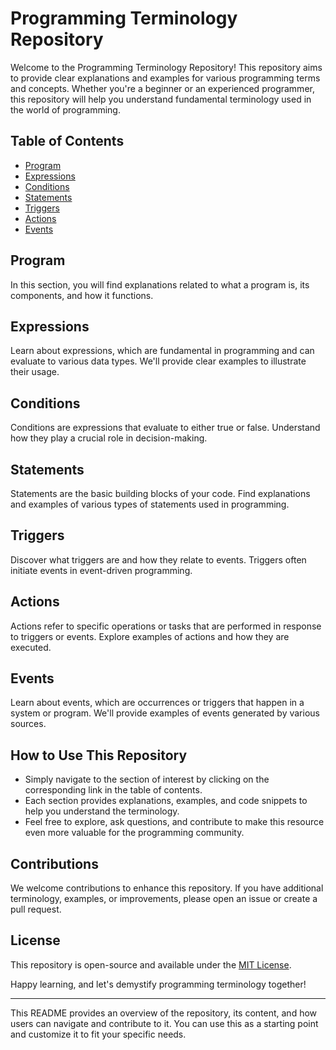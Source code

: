# Programming Terminology Repository

Welcome to the Programming Terminology Repository! This repository aims to provide clear explanations and examples for various programming terms and concepts. Whether you're a beginner or an experienced programmer, this repository will help you understand fundamental terminology used in the world of programming.

## Table of Contents

- [Program](#program)
- [Expressions](#expressions)
- [Conditions](#conditions)
- [Statements](#statements)
- [Triggers](#triggers)
- [Actions](#actions)
- [Events](#events)

## Program

In this section, you will find explanations related to what a program is, its components, and how it functions.

## Expressions

Learn about expressions, which are fundamental in programming and can evaluate to various data types. We'll provide clear examples to illustrate their usage.

## Conditions

Conditions are expressions that evaluate to either true or false. Understand how they play a crucial role in decision-making.

## Statements

Statements are the basic building blocks of your code. Find explanations and examples of various types of statements used in programming.

## Triggers

Discover what triggers are and how they relate to events. Triggers often initiate events in event-driven programming.

## Actions

Actions refer to specific operations or tasks that are performed in response to triggers or events. Explore examples of actions and how they are executed.

## Events

Learn about events, which are occurrences or triggers that happen in a system or program. We'll provide examples of events generated by various sources.

## How to Use This Repository

- Simply navigate to the section of interest by clicking on the corresponding link in the table of contents.
- Each section provides explanations, examples, and code snippets to help you understand the terminology.
- Feel free to explore, ask questions, and contribute to make this resource even more valuable for the programming community.

## Contributions

We welcome contributions to enhance this repository. If you have additional terminology, examples, or improvements, please open an issue or create a pull request.

## License

This repository is open-source and available under the [MIT License](LICENSE).

Happy learning, and let's demystify programming terminology together!

---

This README provides an overview of the repository, its content, and how users can navigate and contribute to it. You can use this as a starting point and customize it to fit your specific needs.
